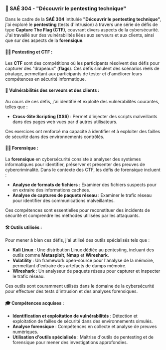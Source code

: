 ### 📜 SAÉ 304 - "Découvrir le pentesting technique"

Dans le cadre de la **SAÉ 304** intitulée **"Découvrir le pentesting technique"**, j'ai exploré le **pentesting** (tests d'intrusion) à travers une série de défis de type **Capture The Flag (CTF)**, couvrant divers aspects de la cybersécurité. J'ai travaillé sur des vulnérabilités liées aux serveurs et aux clients, ainsi que sur des aspects de la **forensique**.

#### 🧑‍💻 Pentesting et CTF :

Les **CTF** sont des compétitions où les participants résolvent des défis pour capturer des "drapeaux" (**flags**). Ces défis simulent des scénarios réels de piratage, permettant aux participants de tester et d'améliorer leurs compétences en sécurité informatique.

#### 🔐 Vulnérabilités des serveurs et des clients :

Au cours de ces défis, j'ai identifié et exploité des vulnérabilités courantes, telles que :

- **Cross-Site Scripting (XSS)** : Permet d'injecter des scripts malveillants dans des pages web vues par d'autres utilisateurs.

Ces exercices ont renforcé ma capacité à identifier et à exploiter des failles de sécurité dans des environnements contrôlés.

#### 🕵️‍♂️ Forensique :

La **forensique** en cybersécurité consiste à analyser des systèmes informatiques pour identifier, préserver et présenter des preuves de cybercriminalité. Dans le contexte des CTF, les défis de forensique incluent :

- **Analyse de formats de fichiers** : Examiner des fichiers suspects pour en extraire des informations cachées.
- **Analyse de captures de paquets réseau** : Examiner le trafic réseau pour identifier des communications malveillantes.

Ces compétences sont essentielles pour reconstituer des incidents de sécurité et comprendre les méthodes utilisées par les attaquants.

#### 🛠️ Outils utilisés :

Pour mener à bien ces défis, j'ai utilisé des outils spécialisés tels que :

- **Kali Linux** : Une distribution Linux dédiée au pentesting, incluant des outils comme **Metasploit**, **Nmap** et **Wireshark**.
- **Volatility** : Un framework open-source pour l'analyse de la mémoire, permettant d'extraire des artefacts de dumps mémoire.
- **Wireshark** : Un analyseur de paquets réseau pour capturer et inspecter le trafic réseau.

Ces outils sont couramment utilisés dans le domaine de la cybersécurité pour effectuer des tests d'intrusion et des analyses forensiques.

#### 🎓 Compétences acquises :

- **Identification et exploitation de vulnérabilités** : Détection et exploitation de failles de sécurité dans des environnements simulés.
- **Analyse forensique** : Compétences en collecte et analyse de preuves numériques.
- **Utilisation d'outils spécialisés** : Maîtrise d'outils de pentesting et de forensique pour mener des investigations approfondies.

